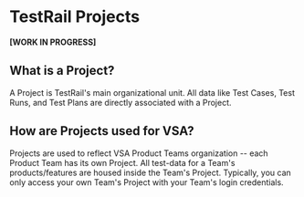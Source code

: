 # TestRail Projects

**[WORK IN PROGRESS]**

## What is a Project?

A Project is TestRail's main organizational unit.  All data like Test Cases, Test Runs, and Test Plans are directly associated with a Project.

## How are Projects used for VSA?

Projects are used to reflect VSA Product Teams organization -- each Product Team has its own Project.  All test-data for a Team's products/features are housed inside the Team's Project.  Typically, you can only access your own Team's Project with your Team's login credentials.
